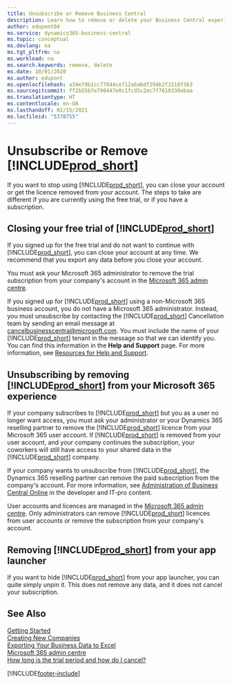 ```yaml
---
title: Unsubscribe or Remove Business Central
description: Learn how to remove or delete your Business Central experience if you have a trial subscription, or if you have a paid subscription.
author: edupont04
ms.service: dynamics365-business-central
ms.topic: conceptual
ms.devlang: na
ms.tgt_pltfrm: na
ms.workload: na
ms.search.keywords: remove, delete
ms.date: 10/01/2020
ms.author: edupont
ms.openlocfilehash: a34e79b1cc77844ce712a6a6df294b2f3218f363
ms.sourcegitcommit: ff2b55b7e790447e0c1fcd5c2ec7f7610338ebaa
ms.translationtype: HT
ms.contentlocale: en-GB
ms.lasthandoff: 02/15/2021
ms.locfileid: "5378755"
---
```

# <a name="unsubscribe-or-remove-prod_short"></a>Unsubscribe or Remove [!INCLUDE[prod_short](includes/prod_short.md)]

If you want to stop using [!INCLUDE[prod_short](includes/prod_short.md)], you can close your account or get the licence removed from your account. The steps to take are different if you are currently using the free trial, or if you have a subscription.  

## <a name="closing-your-free-trial-of-prod_short"></a>Closing your free trial of [!INCLUDE[prod_short](includes/prod_short.md)]

If you signed up for the free trial and do not want to continue with [!INCLUDE[prod_short](includes/prod_short.md)], you can close your account at any time. We recommend that you export any data before you close your account. 

You must ask your Microsoft 365 administrator to remove the trial subscription from your company's account in the [Microsoft 365 admin centre](https://admin.microsoft.com/).  

If you signed up for [!INCLUDE[prod_short](includes/prod_short.md)] using a non-Microsoft 365 business account, you do not have a Microsoft 365 administrator. Instead, you must unsubscribe by contacting the [!INCLUDE[prod_short](includes/prod_short.md)] Cancellation team by sending an email message at [cancelbusinesscentra@microsoft.com](mailto:cancelbusinesscentra@microsoft.com). You must include the name of your [!INCLUDE[prod_short](includes/prod_short.md)] tenant in the message so that we can identify you. You can find this information in the **Help and Support** page. For more information, see [Resources for Help and Support](product-help-and-support.md).  

## <a name="unsubscribing-by-removing-prod_short-from-your-microsoft-365-experience"></a>Unsubscribing by removing [!INCLUDE[prod_short](includes/prod_short.md)] from your Microsoft 365 experience

If your company subscribes to [!INCLUDE[prod_short](includes/prod_short.md)] but you as a user no longer want access, you must ask your administrator or your Dynamics 365 reselling partner to remove the [!INCLUDE[prod_short](includes/prod_short.md)] licence from your Microsoft 365 user account. If [!INCLUDE[prod_short](includes/prod_short.md)] is removed from your user account, and your company continues the subscription, your coworkers will still have access to your shared data in the [!INCLUDE[prod_short](includes/prod_short.md)] company.  

If your company wants to unsubscribe from [!INCLUDE[prod_short](includes/prod_short.md)], the Dynamics 365 reselling partner can remove the paid subscription from the company's account. For more information, see [Administration of Business Central Online](/dynamics365/business-central/dev-itpro/administration/tenant-administration) in the developer and IT-pro content.  

User accounts and licences are managed in the [Microsoft 365 admin centre](https://admin.microsoft.com/). Only administrators can remove [!INCLUDE[prod_short](includes/prod_short.md)] licences from user accounts or remove the subscription from your company's account.  

## <a name="removing-prod_short-from-your-app-launcher"></a>Removing [!INCLUDE[prod_short](includes/prod_short.md)] from your app launcher
If you want to hide [!INCLUDE[prod_short](includes/prod_short.md)] from your app launcher, you can quite simply unpin it. This does not remove any data, and it does not cancel your subscription.  

## <a name="see-also"></a>See Also
[Getting Started](product-get-started.md)  
[Creating New Companies](about-new-company.md)  
[Exporting Your Business Data to Excel](about-export-data.md)  
[Microsoft 365 admin centre](https://admin.microsoft.com/)  
[How long is the trial period and how do I cancel?](https://community.dynamics.com/business/b/financials/archive/2016/11/28/how-long-is-the-trial-period-and-how-do-i-cancel)  


[!INCLUDE[footer-include](includes/footer-banner.md)]